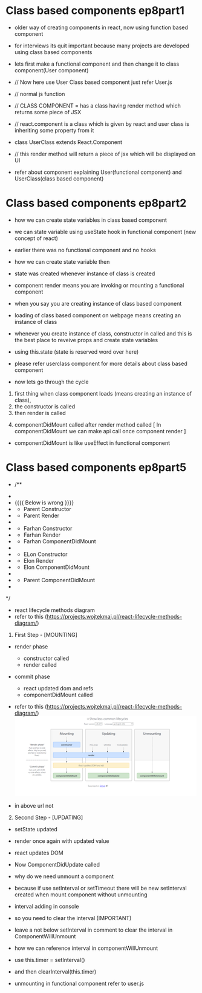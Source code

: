 # Class based components ep8part1
- older way of creating components in react, now using function based component
- for interviews its quit important because many projects are developed using class based components
- lets first make a functional component and then change it to class component(User component)
- // Now here use User Class based component just refer User.js
- // normal js function
- // CLASS COMPONENT = has a class having render method which returns some piece of JSX
- // react.component is a class which is given by react and user  class is inheriting some property from it
- class UserClass extends React.Component

 -    // this render method will return a piece of jsx which will be displayed on UI
 - refer about component explaining User(functional component) and UserClass(class based component)


 # Class based components ep8part2
 - how we can create state variables in class based component
 - we can state variable using useState hook in functional component (new concept of react)
 - earlier there was no functional component and no hooks
 - how we can create state variable then
 - state was created whenever instance of class is created
 - component render means you are invoking or mounting a functional component
 - when you say you are creating instance of class based component
 - loading of class based component on webpage means creating an instance of class
 - whenever you create instance of class, constructor in called and this is the best place to reveive props and create state variables
 - using this.state (state is reserved word over here)
 - please refer userclass component for more details about class based component

 - now lets go through the cycle
 1. first thing when class component loads  (means creating an instance of class),
 2.  the constructor is called 
 3. then render is called
 <!-- componentDidMount is another method form react -->
4. componentDidMount called after render method called [ In componentDidMount we can make api call once component render   ]
- componentDidMount is like useEffect in functional component

# Class based components ep8part5
- /**
 * 
 * {{{{ Below is wrong }}}}
 * - Parent Constructor
 * - Parent Render
 *    
 *   - Farhan Constructor
 *   - Farhan Render
 *   - Farhan ComponentDidMount
 * 
 *   - ELon Constructor
 *   - Elon Render 
 *   - Elon ComponentDidMount
 * 
 * - Parent ComponentDidMount
 * 
 */

 - react lifecycle methods diagram
 - refer to this (https://projects.wojtekmaj.pl/react-lifecycle-methods-diagram/)

1. First Step  - [MOUNTING]
 - render phase
    - constructor called
    - render called

- commit phase
   - react updated dom and refs
   - componentDidMount called


- refer to this (https://projects.wojtekmaj.pl/react-lifecycle-methods-diagram/) 
![alt text](../public/images/classcomponent_lifecycle.png)
- in above url not 
2. Second Step   - [UPDATING]
- setState updated
- render once again with updated value
- react updates DOM
- Now ComponentDidUpdate called


- why do we need unmount a component
- because if use setInterval or setTimeout there will be new setInterval created when mount component without unmounting
- interval adding in console 
- so you need to clear the interval (IMPORTANT)
- leave a not below setInterval in comment to clear the interval in ComponentWillUnmount
- how we can reference interval in componentWillUnmount 
- use this.timer = setInterval()
- and then clearInterval(this.timer)



- unmounting in functional component refer to user.js


